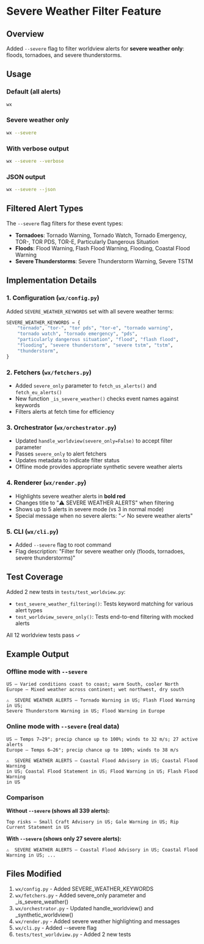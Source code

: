 # Severe Weather Filter Feature

## Overview
Added `--severe` flag to filter worldview alerts for **severe weather only**: floods, tornadoes, and severe thunderstorms.

## Usage

### Default (all alerts)
```bash
wx
```

### Severe weather only
```bash
wx --severe
```

### With verbose output
```bash
wx --severe --verbose
```

### JSON output
```bash
wx --severe --json
```

## Filtered Alert Types

The `--severe` flag filters for these event types:
- **Tornadoes**: Tornado Warning, Tornado Watch, Tornado Emergency, TOR-, TOR PDS, TOR-E, Particularly Dangerous Situation
- **Floods**: Flood Warning, Flash Flood Warning, Flooding, Coastal Flood Warning
- **Severe Thunderstorms**: Severe Thunderstorm Warning, Severe TSTM

## Implementation Details

### 1. Configuration (`wx/config.py`)
Added `SEVERE_WEATHER_KEYWORDS` set with all severe weather terms:
```python
SEVERE_WEATHER_KEYWORDS = {
    "tornado", "tor-", "tor pds", "tor-e", "tornado warning",
    "tornado watch", "tornado emergency", "pds",
    "particularly dangerous situation", "flood", "flash flood",
    "flooding", "severe thunderstorm", "severe tstm", "tstm",
    "thunderstorm",
}
```

### 2. Fetchers (`wx/fetchers.py`)
- Added `severe_only` parameter to `fetch_us_alerts()` and `fetch_eu_alerts()`
- New function `_is_severe_weather()` checks event names against keywords
- Filters alerts at fetch time for efficiency

### 3. Orchestrator (`wx/orchestrator.py`)
- Updated `handle_worldview(severe_only=False)` to accept filter parameter
- Passes `severe_only` to alert fetchers
- Updates metadata to indicate filter status
- Offline mode provides appropriate synthetic severe weather alerts

### 4. Renderer (`wx/render.py`)
- Highlights severe weather alerts in **bold red**
- Changes title to "⚠️ SEVERE WEATHER ALERTS" when filtering
- Shows up to 5 alerts in severe mode (vs 3 in normal mode)
- Special message when no severe alerts: "✓ No severe weather alerts"

### 5. CLI (`wx/cli.py`)
- Added `--severe` flag to root command
- Flag description: "Filter for severe weather only (floods, tornadoes, severe thunderstorms)"

## Test Coverage

Added 2 new tests in `tests/test_worldview.py`:
- `test_severe_weather_filtering()`: Tests keyword matching for various alert types
- `test_worldview_severe_only()`: Tests end-to-end filtering with mocked alerts

All 12 worldview tests pass ✓

## Example Output

### Offline mode with `--severe`
```
US — Varied conditions coast to coast; warm South, cooler North
Europe — Mixed weather across continent; wet northwest, dry south

⚠️  SEVERE WEATHER ALERTS — Tornado Warning in US; Flash Flood Warning in US; 
Severe Thunderstorm Warning in US; Flood Warning in Europe
```

### Online mode with `--severe` (real data)
```
US — Temps 7–29°; precip chance up to 100%; winds to 32 m/s; 27 active alerts
Europe — Temps 6–26°; precip chance up to 100%; winds to 38 m/s

⚠️  SEVERE WEATHER ALERTS — Coastal Flood Advisory in US; Coastal Flood Warning 
in US; Coastal Flood Statement in US; Flood Warning in US; Flash Flood Warning 
in US
```

### Comparison

**Without `--severe` (shows all 339 alerts):**
```
Top risks — Small Craft Advisory in US; Gale Warning in US; Rip Current Statement in US
```

**With `--severe` (shows only 27 severe alerts):**
```
⚠️  SEVERE WEATHER ALERTS — Coastal Flood Advisory in US; Coastal Flood Warning in US; ...
```

## Files Modified
1. `wx/config.py` - Added SEVERE_WEATHER_KEYWORDS
2. `wx/fetchers.py` - Added severe_only parameter and _is_severe_weather()
3. `wx/orchestrator.py` - Updated handle_worldview() and _synthetic_worldview()
4. `wx/render.py` - Added severe weather highlighting and messages
5. `wx/cli.py` - Added --severe flag
6. `tests/test_worldview.py` - Added 2 new tests
